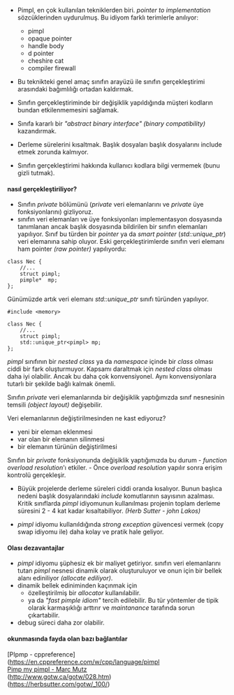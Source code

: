 - Pimpl, en çok kullanılan tekniklerden biri. _pointer to implementation_ sözcüklerinden uydurulmuş. Bu idiyom farklı terimlerle anılıyor:
  - pimpl
  - opaque pointer
  - handle body
  - d pointer
  - cheshire cat
  - compiler firewall

- Bu teknikteki genel amaç sınıfın arayüzü ile sınıfın gerçekleştirimi arasındaki bağımlılığı ortadan kaldırmak. 
- Sınıfın gerçekleştiriminde bir değişiklik yapıldığında müşteri kodların bundan etkilenmemesini sağlamak.
- Sınıfa kararlı bir _"abstract binary interface"_ _(binary compatibility)_ kazandırmak.
- Derleme sürelerini kısaltmak. Başlık dosyaları başlık dosyalarını include etmek zorunda kalmıyor.
- Sınıfın gerçekleştirimi hakkında kullanıcı kodlara bilgi vermemek (bunu gizli tutmak).

#### nasıl gerçekleştiriliyor?

- Sınıfın _private_ bölümünü (_private_ veri elemanlarını ve _private_ üye fonksiyonlarını) gizliyoruz.
- sınıfın veri elemanları ve üye fonksiyonları implementasyon dosyasında tanımlanan ancak başlık dosyasında bildirilen bir sınıfın elemanları yapılıyor. Sınıf bu türden bir _pointer_ ya da _smart pointer_ (_std::unique_ptr_) veri elemanına sahip oluyor. Eski gerçekleştirimlerde sınıfın veri elemanı ham pointer _(raw pointer)_ yapılıyordu:

```
class Nec {
	//...
	struct pimpl;
	pimple*  mp;
};
```

Günümüzde artık veri elemanı _std::unique_ptr_ sınıfı türünden yapılıyor.

```
#include <memory>

class Nec {
	//...
	struct pimpl;
	std::unique_ptr<pimpl> mp;
};
```

_pimpl_ sınıfının bir _nested class_ ya da _namespace_ içinde bir _class_ olması ciddi bir fark oluşturmuyor. Kapsamı daraltmak için _nested class_ olması daha iyi olabilir. Ancak bu daha çok konvensiyonel. Aynı konvensiyonlara tutarlı bir şekilde bağlı kalmak önemli.

Sınıfın _private_ veri elemanlarında bir değişiklik yaptığımızda sınıf nesnesinin temsili _(object layout)_ değişebilir.

Veri elemanlarının değiştirilmesinden ne kast ediyoruz?
- yeni bir eleman eklenmesi
- var olan bir elemanın silinmesi
- bir elemanın türünün değiştirilmesi

Sınıfın  bir _private_ fonksiyonunda değişiklik yaptığımızda bu durum
	- _function overload resolution_'ı etkiler.
	- Önce _overload resolution_ yapılır sonra erişim kontrolü gerçekleşir.

- Büyük projelerde derleme süreleri ciddi oranda kısalıyor. Bunun başlıca nedeni başlık dosyalarındaki _include_ komutlarının sayısının azalması.
Kritik sınıflarda _pimpl_ idiyomunun kullanılması projenin toplam derleme süresini 2 - 4 kat kadar kısaltabiliyor. _(Herb Sutter - john Lakos)_

- _pimpl_ idiyomu kullanıldığında _strong exception_ güvencesi vermek (copy swap idiyomu ile)  daha kolay ve pratik hale geliyor.

#### Olası dezavantajlar
- _pimpl_ idiyomu şüphesiz ek bir maliyet getiriyor. sınıfın veri elemanlarını tutan _pimpl_ nesnesi dinamik olarak oluşturuluyor ve onun için bir bellek alanı ediniliyor _(allocate ediliyor)_.
- dinamik bellek ediniminden kaçınmak için
	- özelleştirilmiş bir _allocator_ kullanılabilir. 
	- ya da _"fast pimple idiom"_ tercih edilebilir. 
Bu tür yöntemler de tipik olarak karmaşıklığı arttırır ve _maintanance_ tarafında sorun çıkartabilir.
- debug süreci daha zor olabilir.

#### okunmasında fayda olan bazı bağlantılar

[PIpmp - cppreference](https://en.cppreference.com/w/cpp/language/pimpl<br>
[Pimp my pimpl - Marc Mutz](https://marcmutz.wordpress.com/translated-articles/pimp-my-pimpl/) <br>
(http://www.gotw.ca/gotw/028.htm) <br>
(https://herbsutter.com/gotw/_100/)<br>
